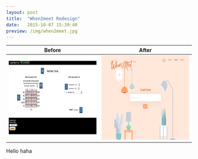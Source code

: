 ```yaml
---
layout: post
title:  "When2meet Redesign"
date:   2015-10-07 15:39:40
preview: /img/when2meet.jpg
---
```


Before                                                              |  After
--------------------------------------------------------------------|--------------------------------------------------------------------
<img src="/img/when2meet now.png" alt="When2meet" title="Old version" height="200" width="400"/> |<img src="/img/when2meet homepage.jpg" alt="When2meet" title="New version" height="230" />


Hello
haha
